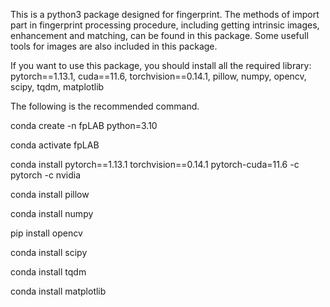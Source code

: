 This is a python3 package designed for fingerprint. The methods of import part in fingerprint processing procedure, including getting intrinsic images, enhancement and matching, can be found in this package. Some usefull tools for images are also included in this package.

If you want to use this package, you should install all the required library:
pytorch==1.13.1, 
cuda==11.6,
torchvision==0.14.1, 
pillow, 
numpy, 
opencv, 
scipy,
tqdm, 
matplotlib

The following is the recommended command.

conda create -n fpLAB python=3.10

conda activate fpLAB

conda install pytorch==1.13.1 torchvision==0.14.1 pytorch-cuda=11.6 -c pytorch -c nvidia

conda install pillow

conda install numpy

pip install opencv

conda install scipy

conda install tqdm

conda install matplotlib
